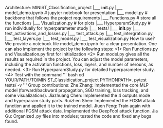 Architecture:
MINIST_Classification_project
|___ __init__.py
|___ model_demo.ipynb # jupyter notebook for presentation
|___ model.py # backbone that follows the project requirements
|___ Functions.py # store all the functions
|___ Visualization.py # for plots
|___ HyperparamStudy.py # run individually for hyperparameter study
|___ tests/
     |___  __init__.py
     |___ test_activations_and_losses.py
     |___ test_attack.py
     |___ test_intergration.py
     |___ test_layers.py
     |___ test_model.py
     |___ test_visualization.py
How to use?
We provide a notebook file model_demo.ipynb for a clear presentation.
One can also implement the project by the following steps:
<1> Run Functions.py and Visualization.py first for initialization
<2> Run model.py gives all the results as required in the project.
    You can adjust the model parameters, including the activation functions, loss, layers, and number of nerouns, as needed.
<3> Run HyperparamStudy.py for detailed hyperparameter study.
<4> Test with the command
    '''
    bash
    cd YOUR/PATH/TO/MINIST_Classidication_project
    PYTHONPATH=. pytest tests/ -v
    '''
Group contributions:
Zhe Zhang: Implemented the core MLP model (forward/backward propagation, SGD training, loss tracking, and some visualizations).
Jiazhuang Chen: Implemented the 4 outputs mode and hyperparam study parts.
Ruizhen Shen: Implemented the FGSM attack function and applied it to the trained model.
Jiuen Feng: Train again with additional FGSM attack data. Implemented the DeepFool attack function.
Jia Gu: Organized .py files into modules; tested the code and fixed any bugs found.
